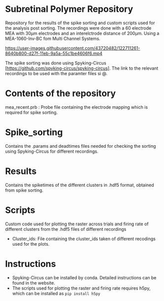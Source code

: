 # Subretinal Polymer Repository 

Repository for the results of the spike sorting and custom scripts used for the analysis post sorting.
The recordings were done with a 60 electrode MEA with 30&mu;m  electrodes and an interelctrode distance of 200&mu;m. Using a MEA-1060-Inv-BC fom Multi Channel Systems.

<!--![plot](https://github.com/jncmel/spike-analysis/blob/main/Filtered_data.png)-->


https://user-images.githubusercontent.com/43720482/122711261-8640b800-d27f-11eb-9a5a-55c1be4606f6.mp4

The spike sorting was done using Spyking-Circus [https://github.com/spyking-circus/spyking-circus]. The link to the relevant recordings to be used with the paramter files si @. 

# Contents of the repository

mea_recent.prb : Probe file containing the electrode mapping which is required for spike sorting.
# Spike_sorting

Contains the .params and deadtimes files needed for checking the sorting using Spyking-Circus for different recordings.



# Results
Contains the spiketimes of the different clusters in .hdf5 format, obtained from spike sorting. 




# Scripts
Custom code used for plotting the raster across trials and firing rate of different clusters from the .hdf5 files of different recordings

- Cluster_ids: File containing the cluster_ids taken of different recodings used for the plots.

# Instructions
- Spyking-Circus can be installed by conda. Detailed instructions can be found in the website.
- The scripts used for plotting the raster and firing rate requires h5py, which can be installed as `pip install h5py`

